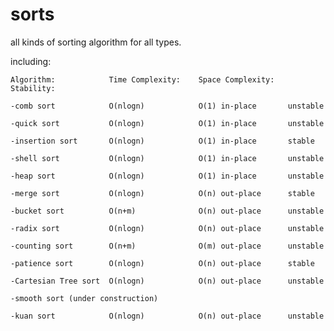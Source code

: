 # sorts
 all kinds of sorting algorithm for all types.

 including:  

 	Algorithm:            Time Complexity:    Space Complexity:   Stability:

	-comb sort            O(nlogn)            O(1) in-place       unstable

 	-quick sort           O(nlogn)            O(1) in-place       unstable

 	-insertion sort       O(nlogn)            O(1) in-place       stable
 	
 	-shell sort           O(nlogn)            O(1) in-place       unstable
 	
 	-heap sort            O(nlogn)            O(1) in-place       unstable
 	
	-merge sort           O(nlogn)            O(n) out-place      stable

 	-bucket sort          O(n+m)              O(n) out-place      unstable
 	
 	-radix sort           O(nlogn)            O(n) out-place      unstable
 	
 	-counting sort        O(n+m)              O(m) out-place      unstable

	-patience sort        O(nlogn)            O(n) out-place      stable

	-Cartesian Tree sort  O(nlogn)            O(n) out-place      unstable

	-smooth sort (under construction)

	-kuan sort            O(nlogn)            O(n) out-place      unstable